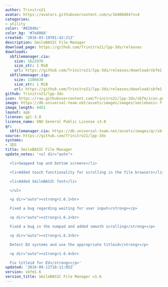 ```yaml
---
author: Trinitro21
avatar: https://avatars.githubusercontent.com/u/16406884?v=4
categories:
- utility
color: '#82846c'
color_bg: '#7e8068'
created: '2016-03-19T01:42:21Z'
description: SmileBASIC File Manager
download_page: https://github.com/Trinitro21/lpp-3ds/releases
downloads:
  sbfilemanager.cia:
    size: 1622976
    size_str: 1 MiB
    url: https://github.com/Trinitro21/lpp-3ds/releases/download/sbfm1.6/sbfilemanager.cia
  sbfilemanager.zip:
    size: 1106630
    size_str: 1 MiB
    url: https://github.com/Trinitro21/lpp-3ds/releases/download/sbfm1.6/sbfilemanager.zip
github: Trinitro21/lpp-3ds
icon: https://raw.githubusercontent.com/Trinitro21/lpp-3ds/sbfm/icon.png
image: https://db.universal-team.net/assets/images/images/smilebasic-file-manager.png
image_length: 4451
layout: app
license: gpl-3.0
license_name: GNU General Public License v3.0
qr:
  sbfilemanager.cia: https://db.universal-team.net/assets/images/qr/sbfilemanager-cia.png
source: https://github.com/Trinitro21/lpp-3ds
systems:
- 3DS
title: SmileBASIC File Manager
update_notes: '<ul dir="auto">

  <li>Swapped top and bottom screens</li>

  <li>Added touch functionality for scrolling in the file browsers</li>

  <li>Added SmileBASIC font</li>

  </ul>

  <p dir="auto"><strong>1.6.1<br>

  Fixed a bug regarding waiting for user input</strong></p>

  <p dir="auto"><strong>1.6.2<br>

  Fixed a bug in the numpad and added smooth scrolling</strong></p>

  <p dir="auto"><strong>1.6.3<br>

  Detect EU systems and use the appropriate titleid</strong></p>

  <p dir="auto"><strong>1.6.4<br>

  Fix titleid for EU</strong></p>'
updated: '2016-09-11T10:11:05Z'
version: sbfm1.6
version_title: SmileBASIC File Manager v1.6
---
```

